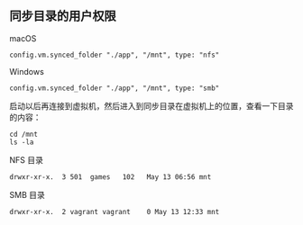 ## 同步目录的用户权限

macOS

```
config.vm.synced_folder "./app", "/mnt", type: "nfs"
```

Windows

```
config.vm.synced_folder "./app", "/mnt", type: "smb"
```

启动以后再连接到虚拟机，然后进入到同步目录在虚拟机上的位置，查看一下目录的内容：

```
cd /mnt
ls -la
```

NFS 目录

```
drwxr-xr-x.  3 501  games   102   May 13 06:56 mnt
```

SMB 目录

```
drwxr-xr-x.  2 vagrant vagrant    0 May 13 12:33 mnt
```




